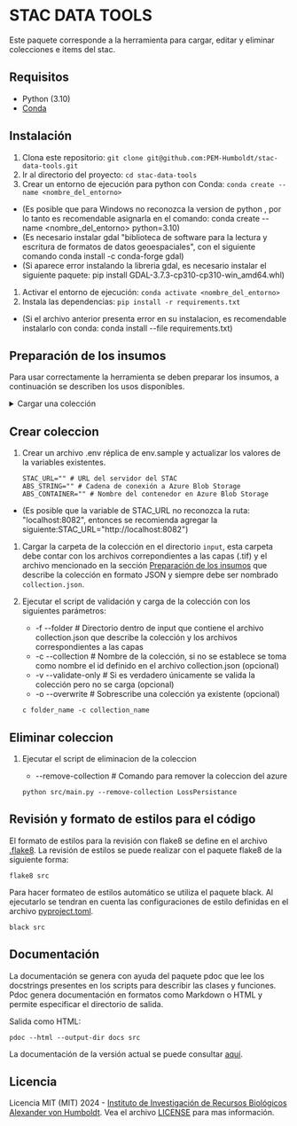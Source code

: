 # STAC DATA TOOLS

Este paquete corresponde a la herramienta para cargar, editar y eliminar colecciones e items del stac.

## Requisitos

- Python (3.10)
- [Conda](https://conda.io/projects/conda/en/latest/index.html)

## Instalación

1. Clona este repositorio: `git clone git@github.com:PEM-Humboldt/stac-data-tools.git`
1. Ir al directorio del proyecto: `cd stac-data-tools`
1. Crear un entorno de ejecución para python con Conda: `conda create --name <nombre_del_entorno>`
* (Es posible que para Windows no reconozca la version de python , por lo tanto es recomendable asignarla en el comando: conda create --name <nombre_del_entorno> python=3.10)
* (Es necesario instalar gdal "biblioteca de software para la lectura y escritura de formatos de datos geoespaciales", con el siguiente comando conda install -c conda-forge gdal)
* (Si aparece error instalando la libreria gdal, es necesario instalar el siguiente paquete: pip install GDAL-3.7.3-cp310-cp310-win_amd64.whl)
1. Activar el entorno de ejecución: `conda activate <nombre_del_entorno>`
1. Instala las dependencias: `pip install -r requirements.txt`
* (Si el archivo anterior presenta error en su instalacion, es recomendable instalarlo con conda: conda install --file requirements.txt)

## Preparación de los insumos

Para usar correctamente la herramienta se deben preparar los insumos, a continuación se describen los usos disponibles.

<details>
<summary>Cargar una colección</summary>

Para cargar una nueva colección (incluyendo los items de la misma) se debe seguir los siguientes pasos:

1.  Lo primero que hay que hacer es describir toda la información que se desea cargar a la nueva colección, esto se hace por medio de un archivo `.json`, siguiendo la especificación descrita en el archivo [collection.md](spec/collection.md).

    El archivo [collection.example.json](spec/collection.example.json) sirve como ejemplo y como punto de partida.

</details>

## Crear coleccion

1. Crear un archivo .env réplica de env.sample y actualizar los valores de la variables existentes.
    ```
    STAC_URL="" # URL del servidor del STAC
    ABS_STRING="" # Cadena de conexión a Azure Blob Storage
    ABS_CONTAINER="" # Nombre del contenedor en Azure Blob Storage
    ```
* (Es posible que la variable de STAC_URL no reconozca la ruta: "localhost:8082", entonces se recomienda agregar la siguiente:STAC_URL="http://localhost:8082")
1. Cargar la carpeta de la colección en el directorio `input`, esta carpeta debe contar con los archivos correpondientes a las capas (.tif) y el archivo mencionado en la sección [Preparación de los insumos](#preparacion-de-los-insumos) que describe la colección en formato JSON y siempre debe ser nombrado `collection.json`.

1. Ejecutar el script de validación y carga de la colección con los siguientes parámetros:

    - -f --folder # Directorio dentro de input que contiene el archivo collection.json que describe la colección y los archivos correspondientes a las capas
    - -c --collection # Nombre de la colección, si no se establece se toma como nombre el id definido en el archivo collection.json (opcional)
    - -v --validate-only # Si es verdadero únicamente se valida la colección pero no se carga (opcional)
    - -o --overwrite # Sobrescribe una colección ya existente (opcional)

    ```
    c folder_name -c collection_name
    ```
## Eliminar coleccion

1. Ejecutar el script de eliminacion de la coleccion

   - --remove-collection # Comando para remover la coleccion del azure

   ```
   python src/main.py --remove-collection LossPersistance

   ```

## Revisión y formato de estilos para el código

El formato de estilos para la revisión con flake8 se define en el archivo [.flake8](.flake8). La revisión de estilos se puede realizar con el paquete flake8 de la siguiente forma:
```
flake8 src
```

Para hacer formateo de estilos automático se utiliza el paquete black. Al ejecutarlo se tendran en cuenta las configuraciones de estilo definidas en el archivo [pyproject.toml](pyproject.toml).
```
black src

```

## Documentación

La documentación se genera con ayuda del paquete pdoc que lee los docstrings presentes en los scripts para describir las clases y funciones. Pdoc genera documentación en formatos como Markdown o HTML y permite especificar el directorio de salida.

Salida como HTML:
```
pdoc --html --output-dir docs src
```

La documentación de la versión actual se puede consultar [aquí](https://pem-humboldt.github.io/stac-data-tools/src/).

## Licencia

Licencia MIT (MIT) 2024 - [Instituto de Investigación de Recursos Biológicos Alexander von Humboldt](http://humboldt.org.co). Vea el archivo [LICENSE](LICENSE) para mas información.
